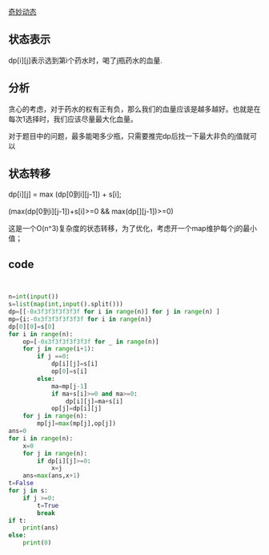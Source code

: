 [奇妙动态](https://codeforces.com/contest/1526/problem/C1)


## 状态表示

dp[i][j]表示选到第i个药水时，喝了j瓶药水的血量.
 
## 分析

贪心的考虑，对于药水的权有正有负，那么我们的血量应该是越多越好。也就是在每次1选择时，我们应该尽量最大化血量。

对于题目中的问题，最多能喝多少瓶，只需要推完dp后找一下最大非负的j值就可以

## 状态转移


dp[i][j] = max (dp[0到i][j-1]) + s[i];

(max(dp[0到i][j-1])+s[i]>=0 && max(dp[][j-1])>=0)

这是一个O(n^3)复杂度的状态转移，为了优化，考虑开一个map维护每个j的最小值；


## code

```python


n=int(input())
s=list(map(int,input().split()))
dp=[[-0x3f3f3f3f3f3f for i in range(n)] for j in range(n) ]
mp={i:-0x3f3f3f3f3f3f for i in range(n)}
dp[0][0]=s[0]
for i in range(n):
    op=[-0x3f3f3f3f3f3f for _ in range(n)]
    for j in range(i+1):
        if j ==0:
            dp[i][j]=s[i]
            op[0]=s[i]
        else:
            ma=mp[j-1]
            if ma+s[i]>=0 and ma>=0:
                dp[i][j]=ma+s[i]
            op[j]=dp[i][j]
    for j in range(n):
        mp[j]=max(mp[j],op[j])
ans=0
for i in range(n):
    x=0
    for j in range(n):
        if dp[i][j]>=0:
            x=j
    ans=max(ans,x+1)
t=False
for j in s:
    if j >=0:
        t=True
        break
if t:
    print(ans)
else:
    print(0)

```